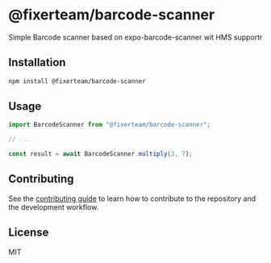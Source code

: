 # @fixerteam/barcode-scanner

Simple Barcode scanner based on expo-barcode-scanner wit HMS supportr

## Installation

```sh
npm install @fixerteam/barcode-scanner
```

## Usage

```js
import BarcodeScanner from "@fixerteam/barcode-scanner";

// ...

const result = await BarcodeScanner.multiply(3, 7);
```

## Contributing

See the [contributing guide](CONTRIBUTING.md) to learn how to contribute to the repository and the development workflow.

## License

MIT
